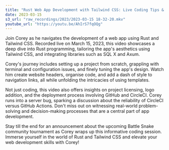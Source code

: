```yaml
---
title: "Rust Web App Development with Tailwind CSS: Live Coding Tips & Troubleshooting"
date: 2023-03-15
s3_url: "raw_recordings/2023/2023-03-15 18-32-20.mkv"
youtube_url: "https://youtu.be/AhIrS7fqOQg"
---
```


Join Corey as he navigates the development of a web app using Rust and Tailwind CSS. Recorded live on March 15, 2023, this video showcases a deep dive into Rust programming, tailoring the app's aesthetics using Tailwind CSS, and integrating libraries such as SQL X and Axum.

Corey's journey includes setting up a project from scratch, grappling with terminal and configuration issues, and finely tuning the app's design. Watch him create website headers, organise code, and add a dash of style to navigation links, all while unfolding the intricacies of using templates.

Not just coding, this video also offers insights on project licensing, logo addition, and the deployment process involving GitHub and CircleCI. Corey runs into a server bug, sparking a discussion about the reliability of CircleCI versus GitHub Actions. Don't miss out on witnessing real-world problem-solving and decision-making processes that are a central part of app development.

Stay till the end for an announcement about the upcoming Battle Snake community tournament as Corey wraps up this informative coding session. Immerse yourself in the world of Rust and Tailwind CSS and elevate your web development skills with Corey!
